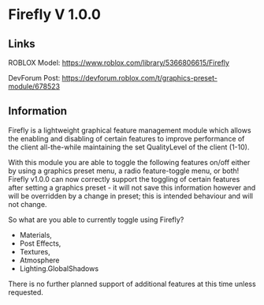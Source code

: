 # Firefly V 1.0.0

## Links
ROBLOX Model: https://www.roblox.com/library/5366806615/Firefly

DevForum Post: https://devforum.roblox.com/t/graphics-preset-module/678523

## Information

Firefly is a lightweight graphical feature management module which allows the enabling and disabling of certain features to improve performance of the client all-the-while maintaining the set QualityLevel of the client (1-10).

With this module you are able to toggle the following features on/off either by using a graphics preset menu, a radio feature-toggle menu, or both! Firefly v1.0.0 can now correctly support the toggling of certain features after setting a graphics preset - it will not save this information however and will be overridden by a change in preset; this is intended behaviour and will not change.

So what are you able to currently toggle using Firefly?
- Materials,
- Post Effects,
- Textures,
- Atmosphere
- Lighting.GlobalShadows

There is no further planned support of additional features at this time unless requested.
